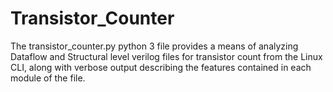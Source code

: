 # Transistor_Counter
The transistor_counter.py python 3 file provides a means of analyzing Dataflow and Structural level verilog files for transistor count from the Linux CLI, along with verbose output describing the features contained in each module of the file. 
